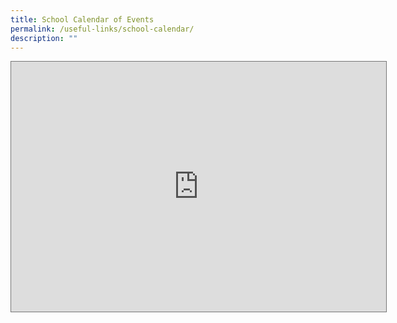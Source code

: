```yaml
---
title: School Calendar of Events
permalink: /useful-links/school-calendar/
description: ""
---
```

<iframe src="https://calendar.google.com/calendar/embed?height=600&amp;wkst=1&amp;bgcolor=%23ffffff&amp;ctz=Asia%2FSingapore&amp;src=bW9lLmVkdS5zZ19ocTMzbTBvbDNzc2NkbTNzbmJoNGk1ODlvY0Bncm91cC5jYWxlbmRhci5nb29nbGUuY29t&amp;src=bW9lLmVkdS5zZ184Z3Y1Y28zamE4amkwY3RrbmV2cGZlcTBwc0Bncm91cC5jYWxlbmRhci5nb29nbGUuY29t&amp;src=bW9lLmVkdS5zZ192MHR1MzZlbzY3OGE3bXR2dGFmbDUyaDFoc0Bncm91cC5jYWxlbmRhci5nb29nbGUuY29t&amp;color=%23EF6C00&amp;color=%230028ba&amp;color=%230B8043" style="border:solid 1px #777" width="600" height="400" frameborder="0" scrolling="no"></iframe>